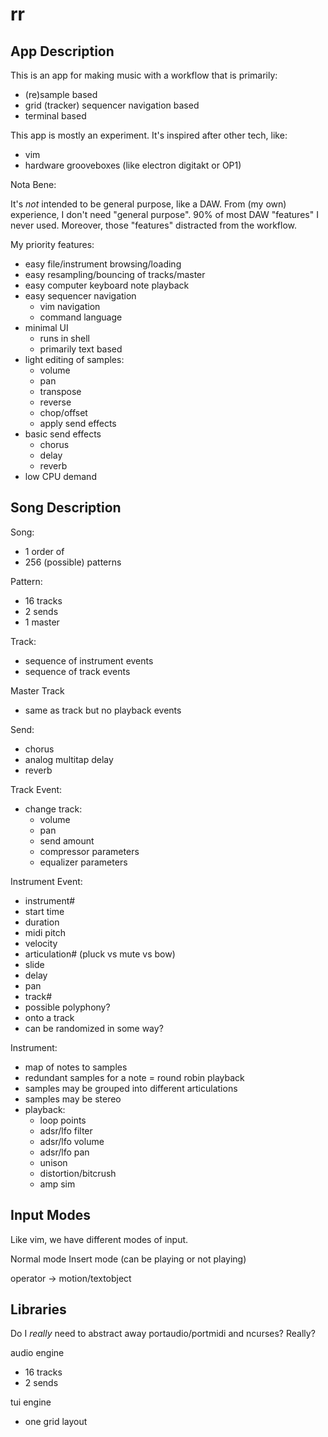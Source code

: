 # rr

## App Description
This is an app for making music with a workflow that is primarily:
- (re)sample based
- grid (tracker) sequencer navigation based
- terminal based

This app is mostly an experiment. It's inspired after other tech, like:
- vim
- hardware grooveboxes (like electron digitakt or OP1)

Nota Bene:

It's *not* intended to be general purpose, like a DAW. From (my own) 
experience, I don't need "general purpose". 90% of most DAW "features" I never 
used. Moreover, those "features" distracted from the workflow.

My priority features:
- easy file/instrument browsing/loading
- easy resampling/bouncing of tracks/master
- easy computer keyboard note playback
- easy sequencer navigation
    - vim navigation
    - command language
- minimal UI
    - runs in shell
    - primarily text based
- light editing of samples:
    - volume
    - pan
    - transpose
    - reverse
    - chop/offset
    - apply send effects
- basic send effects
    - chorus
    - delay
    - reverb
- low CPU demand

## Song Description

Song:
- 1 order of
- 256 (possible) patterns

Pattern:
- 16 tracks
- 2 sends
- 1 master

Track:
- sequence of instrument events
- sequence of track events

Master Track
- same as track but no playback events

Send:
- chorus
- analog multitap delay
- reverb

Track Event:
- change track:
    - volume
    - pan
    - send amount
    - compressor parameters
    - equalizer parameters

Instrument Event:
- instrument#
- start time
- duration
- midi pitch
- velocity
- articulation# (pluck vs mute vs bow)
- slide
- delay
- pan
- track#
- possible polyphony?
- onto a track
- can be randomized in some way?

Instrument:
- map of notes to samples
- redundant samples for a note = round robin playback
- samples may be grouped into different articulations
- samples may be stereo
- playback:
    - loop points
    - adsr/lfo filter
    - adsr/lfo volume
    - adsr/lfo pan
    - unison
    - distortion/bitcrush
    - amp sim

## Input Modes

Like vim, we have different modes of input.

Normal mode
Insert mode (can be playing or not playing)

operator -> motion/textobject

## Libraries
Do I *really* need to abstract away portaudio/portmidi and ncurses? Really?

audio engine
- 16 tracks
- 2 sends

tui engine
- one grid layout
